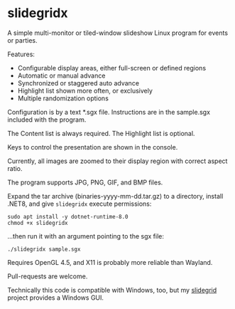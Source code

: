 # slidegridx

A simple multi-monitor or tiled-window slideshow Linux program for events or parties.

Features:
* Configurable display areas, either full-screen or defined regions
* Automatic or manual advance
* Synchronized or staggered auto advance
* Highlight list shown more often, or exclusively
* Multiple randomization options

Configuration is by a text *.sgx file. Instructions are in the sample.sgx included with the program.

The Content list is always required. The Highlight list is optional.

Keys to control the presentation are shown in the console.

Currently, all images are zoomed to their display region with correct aspect ratio.

The program supports JPG, PNG, GIF, and BMP files.

Expand the tar archive (binaries-yyyy-mm-dd.tar.gz) to a directory, install .NET8, and give `slidegridx` execute permissions:

```shell
sudo apt install -y dotnet-runtime-8.0
chmod +x slidegridx
```

...then run it with an argument pointing to the sgx file:

```shell
./slidegridx sample.sgx
```

Requires OpenGL 4.5, and X11 is probably more reliable than Wayland.

Pull-requests are welcome.

Technically this code is compatible with Windows, too, but my [slidegrid](https://github.com/MV10/slidegrid) project provides a Windows GUI.
